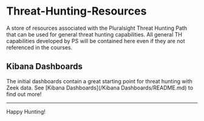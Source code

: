 # Threat-Hunting-Resources
A store of resources associated with the Pluralsight Threat Hunting Path that can be used for general threat hunting capabilities.  All general TH capabilities developed by PS will be contained here even if they are not referenced in the courses.

## Kibana Dashboards

The initial dashboards contain a great starting point for threat hunting with Zeek data. See [Kibana Dashboards](/Kibana Dashboards/README.md) to find out more!

---

Happy Hunting!